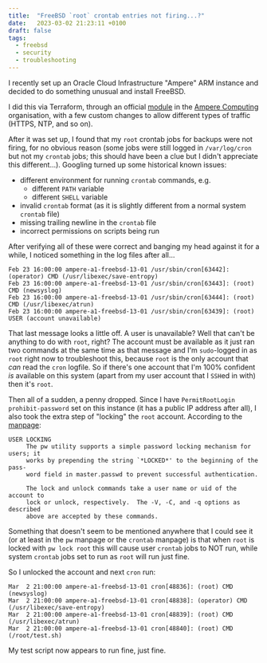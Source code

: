 ```yaml
---
title:  "FreeBSD `root` crontab entries not firing...?"
date:   2023-03-02 21:23:11 +0100
draft: false
tags:
  - freebsd
  - security
  - troubleshooting
---
```

I recently set up an Oracle Cloud Infrastructure "Ampere" ARM instance and decided to do something unusual and install FreeBSD.

I did this via Terraform, through an official [module](https://github.com/amperecomputing/terraform-oci-ampere-a1) in the [Ampere Computing](https://github.com/amperecomputing) organisation, with a few custom changes to allow different types of traffic (HTTPS, NTP, and so on).

After it was set up, I found that my `root` crontab jobs for backups were not firing, for no obvious reason (some jobs were still logged in `/var/log/cron` but not my `crontab` jobs; this should have been a clue but I didn't appreciate this different...). Googling turned up some historical known issues:

- different environment for running `crontab` commands, e.g.
  - different `PATH` variable
  - different `SHELL` variable
- invalid `crontab` format (as it is slightly different from a normal system `crontab` file)
- missing trailing newline in the `crontab` file
- incorrect permissions on scripts being run

After verifying all of these were correct and banging my head against it for a while, I noticed something in the log files after all...

```plain
Feb 23 16:00:00 ampere-a1-freebsd-13-01 /usr/sbin/cron[63442]: (operator) CMD (/usr/libexec/save-entropy)
Feb 23 16:00:00 ampere-a1-freebsd-13-01 /usr/sbin/cron[63443]: (root) CMD (newsyslog)
Feb 23 16:00:00 ampere-a1-freebsd-13-01 /usr/sbin/cron[63444]: (root) CMD (/usr/libexec/atrun)
Feb 23 16:00:00 ampere-a1-freebsd-13-01 /usr/sbin/cron[63439]: (root) USER (account unavailable)
```

That last message looks a little off. A user is unavailable? Well that can't be anything to do with `root`, right? The account must be available as it just ran two commands at the same time as that message and I'm `sudo`-logged in as `root` right now to troubleshoot this, because `root` is the only account that _can_ read the `cron` logfile. So if there's one account that I'm 100% confident _is_ available on this system (apart from my user account that I `SSH`ed in with) then it's `root`.

Then all of a sudden, a penny dropped. Since I have `PermitRootLogin prohibit-password` set on this instance (it has a public IP address after all), I also took the extra step of "locking" the `root` account. According to the [manpage](https://man.freebsd.org/cgi/man.cgi?pw#USER_LOCKING):

```plain
USER LOCKING
     The pw utility supports a simple password locking mechanism for users; it
     works by prepending the string `*LOCKED*' to the beginning of the pass-
     word field in master.passwd to prevent successful authentication.

     The lock and unlock commands take a user name or uid of the account to
     lock or unlock, respectively.  The -V, -C, and -q options as described
     above are accepted by these commands.
```

Something that doesn't seem to be mentioned anywhere that I could see it (or at least in the `pw` manpage or the `crontab` manpage) is that when `root` is locked with `pw lock root` this will cause user `crontab` jobs to NOT run, while system `crontab` jobs set to run as `root` will run just fine.

So I unlocked the account and next `cron` run:

```plain
Mar  2 21:00:00 ampere-a1-freebsd-13-01 cron[48836]: (root) CMD (newsyslog)
Mar  2 21:00:00 ampere-a1-freebsd-13-01 cron[48838]: (operator) CMD (/usr/libexec/save-entropy)
Mar  2 21:00:00 ampere-a1-freebsd-13-01 cron[48839]: (root) CMD (/usr/libexec/atrun)
Mar  2 21:00:00 ampere-a1-freebsd-13-01 cron[48840]: (root) CMD (/root/test.sh)
```

My test script now appears to run fine, just fine.
